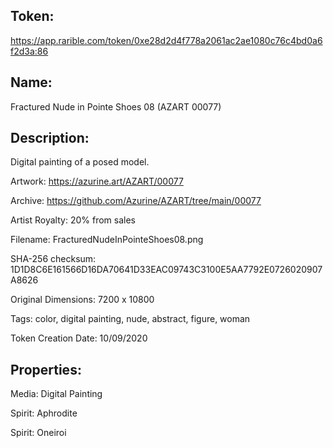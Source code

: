 ## Token:

https://app.rarible.com/token/0xe28d2d4f778a2061ac2ae1080c76c4bd0a6f2d3a:86

## Name:

Fractured Nude in Pointe Shoes 08 (AZART 00077)

## Description: 

Digital painting of a posed model.

Artwork: https://azurine.art/AZART/00077

Archive: https://github.com/Azurine/AZART/tree/main/00077

Artist Royalty: 20% from sales

Filename: FracturedNudeInPointeShoes08.png

SHA-256 checksum: 1D1D8C6E161566D16DA70641D33EAC09743C3100E5AA7792E0726020907A8626

Original Dimensions: 7200 x 10800

Tags: color, digital painting, nude, abstract, figure, woman 

Token Creation Date: 10/09/2020

## Properties:

Media: Digital Painting

Spirit: Aphrodite

Spirit: Oneiroi